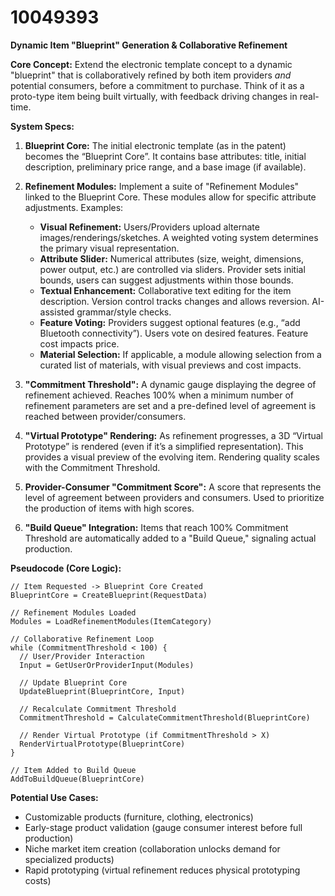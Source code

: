 # 10049393

**Dynamic Item "Blueprint" Generation & Collaborative Refinement**

**Core Concept:** Extend the electronic template concept to a dynamic "blueprint" that is collaboratively refined by both item providers *and* potential consumers, before a commitment to purchase. Think of it as a proto-type item being built virtually, with feedback driving changes in real-time.

**System Specs:**

1.  **Blueprint Core:** The initial electronic template (as in the patent) becomes the “Blueprint Core”. It contains base attributes: title, initial description, preliminary price range, and a base image (if available).

2.  **Refinement Modules:** Implement a suite of "Refinement Modules" linked to the Blueprint Core. These modules allow for specific attribute adjustments. Examples:
    *   **Visual Refinement:** Users/Providers upload alternate images/renderings/sketches. A weighted voting system determines the primary visual representation.
    *   **Attribute Slider:** Numerical attributes (size, weight, dimensions, power output, etc.) are controlled via sliders. Provider sets initial bounds, users can suggest adjustments within those bounds.
    *   **Textual Enhancement:**  Collaborative text editing for the item description. Version control tracks changes and allows reversion. AI-assisted grammar/style checks.
    *   **Feature Voting:** Providers suggest optional features (e.g., “add Bluetooth connectivity”). Users vote on desired features. Feature cost impacts price.
    *   **Material Selection:** If applicable, a module allowing selection from a curated list of materials, with visual previews and cost impacts.

3.  **"Commitment Threshold":**  A dynamic gauge displaying the degree of refinement achieved.  Reaches 100% when a minimum number of refinement parameters are set and a pre-defined level of agreement is reached between provider/consumers.

4.  **"Virtual Prototype" Rendering:** As refinement progresses, a 3D “Virtual Prototype” is rendered (even if it’s a simplified representation). This provides a visual preview of the evolving item.  Rendering quality scales with the Commitment Threshold.

5.  **Provider-Consumer "Commitment Score":** A score that represents the level of agreement between providers and consumers. Used to prioritize the production of items with high scores.

6.  **"Build Queue" Integration:** Items that reach 100% Commitment Threshold are automatically added to a "Build Queue," signaling actual production.

**Pseudocode (Core Logic):**

```
// Item Requested -> Blueprint Core Created
BlueprintCore = CreateBlueprint(RequestData)

// Refinement Modules Loaded
Modules = LoadRefinementModules(ItemCategory)

// Collaborative Refinement Loop
while (CommitmentThreshold < 100) {
  // User/Provider Interaction
  Input = GetUserOrProviderInput(Modules)

  // Update Blueprint Core
  UpdateBlueprint(BlueprintCore, Input)

  // Recalculate Commitment Threshold
  CommitmentThreshold = CalculateCommitmentThreshold(BlueprintCore)

  // Render Virtual Prototype (if CommitmentThreshold > X)
  RenderVirtualPrototype(BlueprintCore)
}

// Item Added to Build Queue
AddToBuildQueue(BlueprintCore)
```

**Potential Use Cases:**

*   Customizable products (furniture, clothing, electronics)
*   Early-stage product validation (gauge consumer interest before full production)
*   Niche market item creation (collaboration unlocks demand for specialized products)
*   Rapid prototyping (virtual refinement reduces physical prototyping costs)